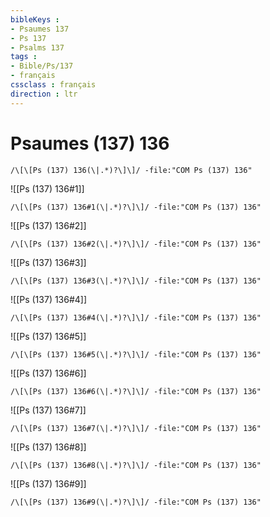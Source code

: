 ```yaml
---
bibleKeys : 
- Psaumes 137
- Ps 137
- Psalms 137
tags : 
- Bible/Ps/137
- français
cssclass : français
direction : ltr
---
```


# Psaumes (137) 136

```query
/\[\[Ps (137) 136(\|.*)?\]\]/ -file:"COM Ps (137) 136"
```



![[Ps (137) 136#1]]

```query
/\[\[Ps (137) 136#1(\|.*)?\]\]/ -file:"COM Ps (137) 136"
```

![[Ps (137) 136#2]]

```query
/\[\[Ps (137) 136#2(\|.*)?\]\]/ -file:"COM Ps (137) 136"
```

![[Ps (137) 136#3]]

```query
/\[\[Ps (137) 136#3(\|.*)?\]\]/ -file:"COM Ps (137) 136"
```

![[Ps (137) 136#4]]

```query
/\[\[Ps (137) 136#4(\|.*)?\]\]/ -file:"COM Ps (137) 136"
```

![[Ps (137) 136#5]]

```query
/\[\[Ps (137) 136#5(\|.*)?\]\]/ -file:"COM Ps (137) 136"
```

![[Ps (137) 136#6]]

```query
/\[\[Ps (137) 136#6(\|.*)?\]\]/ -file:"COM Ps (137) 136"
```

![[Ps (137) 136#7]]

```query
/\[\[Ps (137) 136#7(\|.*)?\]\]/ -file:"COM Ps (137) 136"
```

![[Ps (137) 136#8]]

```query
/\[\[Ps (137) 136#8(\|.*)?\]\]/ -file:"COM Ps (137) 136"
```

![[Ps (137) 136#9]]

```query
/\[\[Ps (137) 136#9(\|.*)?\]\]/ -file:"COM Ps (137) 136"
```

